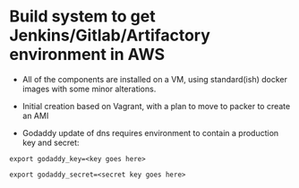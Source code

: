 # Build system to get Jenkins/Gitlab/Artifactory environment in AWS

* All of the components are installed on a VM, using standard(ish) docker images with 
some minor alterations.

* Initial creation based on Vagrant, with a plan to move to packer to create an AMI

* Godaddy update of dns requires environment to contain a production key and secret:
```
export godaddy_key=<key goes here>

export godaddy_secret=<secret key goes here>

```
